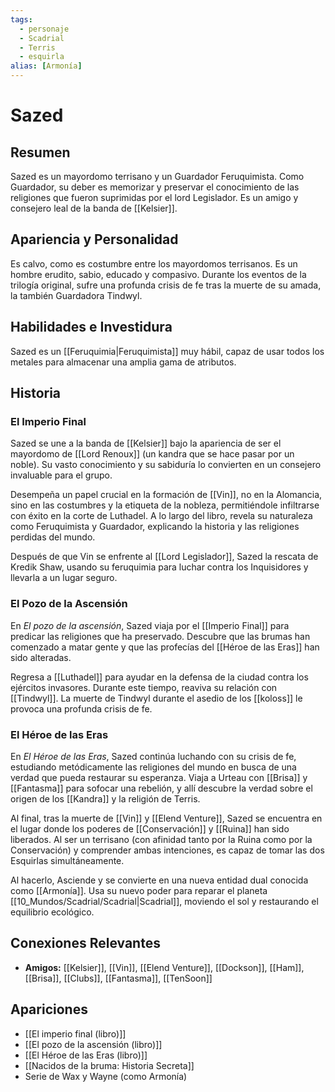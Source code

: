 ```yaml
---
tags:
  - personaje
  - Scadrial
  - Terris
  - esquirla
alias: [Armonía]
---
```


# Sazed

## Resumen
Sazed es un mayordomo terrisano y un Guardador Feruquimista. Como Guardador, su deber es memorizar y preservar el conocimiento de las religiones que fueron suprimidas por el lord Legislador. Es un amigo y consejero leal de la banda de [[Kelsier]].

## Apariencia y Personalidad
Es calvo, como es costumbre entre los mayordomos terrisanos. Es un hombre erudito, sabio, educado y compasivo. Durante los eventos de la trilogía original, sufre una profunda crisis de fe tras la muerte de su amada, la también Guardadora Tindwyl.

## Habilidades e Investidura
Sazed es un [[Feruquimia|Feruquimista]] muy hábil, capaz de usar todos los metales para almacenar una amplia gama de atributos.

## Historia

### El Imperio Final
Sazed se une a la banda de [[Kelsier]] bajo la apariencia de ser el mayordomo de [[Lord Renoux]] (un kandra que se hace pasar por un noble). Su vasto conocimiento y su sabiduría lo convierten en un consejero invaluable para el grupo.

Desempeña un papel crucial en la formación de [[Vin]], no en la Alomancia, sino en las costumbres y la etiqueta de la nobleza, permitiéndole infiltrarse con éxito en la corte de Luthadel. A lo largo del libro, revela su naturaleza como Feruquimista y Guardador, explicando la historia y las religiones perdidas del mundo.

Después de que Vin se enfrente al [[Lord Legislador]], Sazed la rescata de Kredik Shaw, usando su feruquimia para luchar contra los Inquisidores y llevarla a un lugar seguro.

### El Pozo de la Ascensión

En *El pozo de la ascensión*, Sazed viaja por el [[Imperio Final]] para predicar las religiones que ha preservado. Descubre que las brumas han comenzado a matar gente y que las profecías del [[Héroe de las Eras]] han sido alteradas.

Regresa a [[Luthadel]] para ayudar en la defensa de la ciudad contra los ejércitos invasores. Durante este tiempo, reaviva su relación con [[Tindwyl]]. La muerte de Tindwyl durante el asedio de los [[koloss]] le provoca una profunda crisis de fe.

### El Héroe de las Eras

En *El Héroe de las Eras*, Sazed continúa luchando con su crisis de fe, estudiando metódicamente las religiones del mundo en busca de una verdad que pueda restaurar su esperanza. Viaja a Urteau con [[Brisa]] y [[Fantasma]] para sofocar una rebelión, y allí descubre la verdad sobre el origen de los [[Kandra]] y la religión de Terris.

Al final, tras la muerte de [[Vin]] y [[Elend Venture]], Sazed se encuentra en el lugar donde los poderes de [[Conservación]] y [[Ruina]] han sido liberados. Al ser un terrisano (con afinidad tanto por la Ruina como por la Conservación) y comprender ambas intenciones, es capaz de tomar las dos Esquirlas simultáneamente.

Al hacerlo, Asciende y se convierte en una nueva entidad dual conocida como [[Armonía]]. Usa su nuevo poder para reparar el planeta [[10_Mundos/Scadrial/Scadrial|Scadrial]], moviendo el sol y restaurando el equilibrio ecológico.

## Conexiones Relevantes
* **Amigos:** [[Kelsier]], [[Vin]], [[Elend Venture]], [[Dockson]], [[Ham]], [[Brisa]], [[Clubs]], [[Fantasma]], [[TenSoon]]

## Apariciones
* [[El imperio final (libro)]]
* [[El pozo de la ascensión (libro)]]
* [[El Héroe de las Eras (libro)]]
* [[Nacidos de la bruma: Historia Secreta]]
* Serie de Wax y Wayne (como Armonía)
